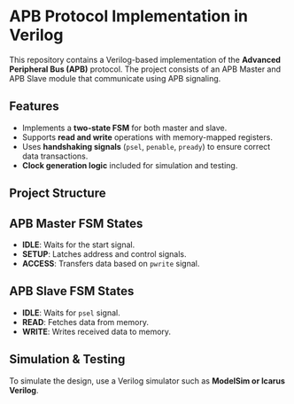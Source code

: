 # APB Protocol Implementation in Verilog

This repository contains a Verilog-based implementation of the **Advanced Peripheral Bus (APB)** protocol. The project consists of an APB Master and APB Slave module that communicate using APB signaling.

## Features
- Implements a **two-state FSM** for both master and slave.
- Supports **read and write** operations with memory-mapped registers.
- Uses **handshaking signals** (`psel`, `penable`, `pready`) to ensure correct data transactions.
- **Clock generation logic** included for simulation and testing.

## Project Structure
## APB Master FSM States
- **IDLE**: Waits for the start signal.
- **SETUP**: Latches address and control signals.
- **ACCESS**: Transfers data based on `pwrite` signal.

## APB Slave FSM States
- **IDLE**: Waits for `psel` signal.
- **READ**: Fetches data from memory.
- **WRITE**: Writes received data to memory.

## Simulation & Testing
To simulate the design, use a Verilog simulator such as **ModelSim or Icarus Verilog**.



